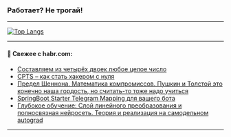 ### Работает? Не трогай!

---
<!--
#### 🛠️ Technical stack:

![Java](https://img.shields.io/badge/Java-informational?logo=Oracle&style=flat&logoColor=white&color=FF4500)
![Kotlin](https://img.shields.io/badge/Kotlin-informational?logo=Kotlin&style=flat&logoColor=white&color=774D97)
![TS](https://img.shields.io/badge/TypeScript-informational?logo=typeScript&style=flat&logoColor=black&color=017acc)
![Python](https://img.shields.io/badge/Python-informational?logo=Python&style=flat&logoColor=black&color=ffdd54) <br>
![Spring](https://img.shields.io/badge/Spring-informational?logo=Spring&style=flat&logoColor=white&color=6DB33F) 
![SpringBoot](https://img.shields.io/badge/SpringBoot-informational?logo=SpringBoot&style=flat&logoColor=white&color=6DB33F)
![Nest](https://img.shields.io/badge/NestJS-informational?logo=NestJS&style=flat&logoColor=white&color=E0234E) 
![NodeJS](https://img.shields.io/badge/NodeJS-informational?logo=node.js&style=flat&logoColor=white&color=70A760)<br>
![PostgreSQL](https://img.shields.io/badge/PostgreSQL-informational?logo=PostgreSQL&style=flat&logoColor=white&color=DAA520)
![MongoDB](https://img.shields.io/badge/MongoDB-informational?logo=MongoDB&style=flat&logoColor=white&color=870000)
![Apache](https://img.shields.io/badge/Apache-informational?logo=apache&style=flat&logoColor=white&color=f74e28)

___ 
-->

<!--- #### 🛠️ : --->

[![Top Langs](https://github-readme-stats-82jvfl3w3-advtsettinggmailcoms-projects.vercel.app/api/top-langs/?username=zloylis&langs_count=10&hide_title=true&title_color=e6edf3&size_weight=0.5&count_weight=0.5&layout=compact&hide_progress=true&hide_border=true&theme=dracula)](https://github.com/zloylis)

<!---


####  :octocat:&nbsp;&nbsp; Статистика:

![GitHub stats](https://github-readme-stats-u2qms2cxw-advtsettinggmailcoms-projects.vercel.app/api?username=zloylis&show_icons=true&hide_border=true&theme=dracula&title_color=e6edf3&include_all_commits=true&count_private=true&hide_rank=false&hide_title=true&rank_icon=github)
-->
---

#### 💬 Свежее с habr.com:

<!-- BLOG-POST-LIST:START -->
- [Составляем из четырёх двоек любое целое число](https://habr.com/ru/articles/885446/?utm_source=habrahabr&utm_medium=rss&utm_campaign=885446)
- [CPTS – как стать хакером с нуля](https://habr.com/ru/articles/885478/?utm_source=habrahabr&utm_medium=rss&utm_campaign=885478)
- [Предел Шеннона. Математика компромиссов. Пушкин и Толстой это конечно наша гордость, но считать-то тоже надо учиться](https://habr.com/ru/articles/885146/?utm_source=habrahabr&utm_medium=rss&utm_campaign=885146)
- [SpringBoot Starter Telegram Mapping для вашего бота](https://habr.com/ru/articles/885476/?utm_source=habrahabr&utm_medium=rss&utm_campaign=885476)
- [Глубокое обучение: Слой линейного преобразования и полносвязная нейросеть. Теория и реализация на самодельном autograd](https://habr.com/ru/articles/885466/?utm_source=habrahabr&utm_medium=rss&utm_campaign=885466)
<!-- BLOG-POST-LIST:END -->

---
